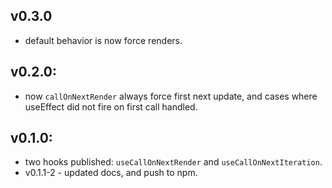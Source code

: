 ## v0.3.0
- default behavior is now force renders.  

## v0.2.0:

- now `callOnNextRender` always force first next update, and cases where useEffect did not fire on first call handled.

## v0.1.0:

- two hooks published: `useCallOnNextRender` and `useCallOnNextIteration`.
- v0.1.1-2 - updated docs, and push to npm.
